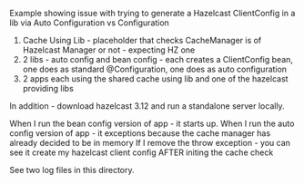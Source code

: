 Example showing issue with trying to generate a Hazelcast ClientConfig in a lib via Auto Configuration vs Configuration

1) Cache Using Lib - placeholder that checks CacheManager is of Hazelcast Manager or not - expecting HZ one
2) 2 libs - auto config and bean config - each creates a ClientConfig bean, one does as standard @Configuration, one does as auto configuration
3) 2 apps each using the shared cache using lib and one of the hazelcast providing libs

In addition - download hazelcast 3.12 and run a standalone server locally.

When I run the bean config version of app - it starts up.
When I run the auto config version of app - it exceptions because the cache manager has already decided to be in memory
If I remove the throw exception - you can see it create my hazelcast client config AFTER initing the cache check 

See two log files in this directory.